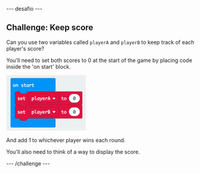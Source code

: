 \--- desafio \---

## Challenge: Keep score

Can you use two variables called `playerA` and `playerB` to keep track of each player's score?

You'll need to set both scores to 0 at the start of the game by placing code inside the 'on start' block.

![captura de ecrã](images/reaction-on-start.png)

And add 1 to whichever player wins each round.

You'll also need to think of a way to display the score.

\--- /challenge \---